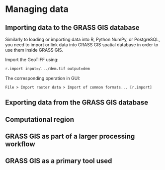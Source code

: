 # Managing data

## Importing data to the GRASS GIS database

Similarly to loading or importing data into R, Python NumPy, or PostgreSQL,
you need to import or link data into GRASS GIS spatial database in order
to use them inside GRASS GIS.

Import the GeoTIFF using:

```sh
r.import input=/.../dem.tif output=dem
```

The corresponding operation in GUI:

```text
File > Import raster data > Import of common formats... [r.import]
```

## Exporting data from the GRASS GIS database

## Computational region

## GRASS GIS as part of a larger processing workflow

## GRASS GIS as a primary tool used
